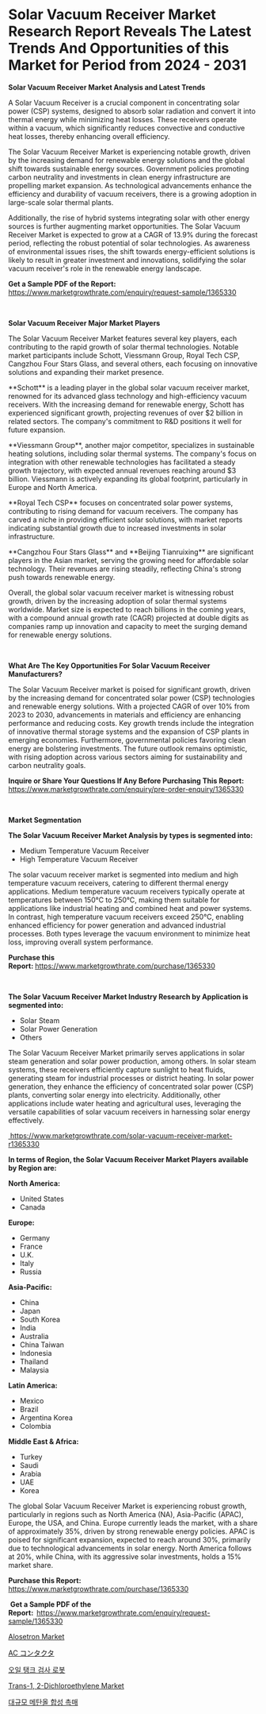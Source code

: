 <p><h1>Solar Vacuum Receiver Market Research Report Reveals The Latest Trends And Opportunities of this Market for Period from 2024 - 2031</h1></p><p><strong>Solar Vacuum Receiver Market Analysis and Latest Trends</strong></p>
<p><p>A Solar Vacuum Receiver is a crucial component in concentrating solar power (CSP) systems, designed to absorb solar radiation and convert it into thermal energy while minimizing heat losses. These receivers operate within a vacuum, which significantly reduces convective and conductive heat losses, thereby enhancing overall efficiency.</p><p>The Solar Vacuum Receiver Market is experiencing notable growth, driven by the increasing demand for renewable energy solutions and the global shift towards sustainable energy sources. Government policies promoting carbon neutrality and investments in clean energy infrastructure are propelling market expansion. As technological advancements enhance the efficiency and durability of vacuum receivers, there is a growing adoption in large-scale solar thermal plants. </p><p>Additionally, the rise of hybrid systems integrating solar with other energy sources is further augmenting market opportunities. The Solar Vacuum Receiver Market is expected to grow at a CAGR of 13.9% during the forecast period, reflecting the robust potential of solar technologies. As awareness of environmental issues rises, the shift towards energy-efficient solutions is likely to result in greater investment and innovations, solidifying the solar vacuum receiver's role in the renewable energy landscape.</p></p>
<p><strong>Get a Sample PDF of the Report:&nbsp;</strong> <a href="https://www.marketgrowthrate.com/enquiry/request-sample/1365330">https://www.marketgrowthrate.com/enquiry/request-sample/1365330</a></p>
<p>&nbsp;</p>
<p><strong>Solar Vacuum Receiver Major Market Players</strong></p>
<p><p>The Solar Vacuum Receiver Market features several key players, each contributing to the rapid growth of solar thermal technologies. Notable market participants include Schott, Viessmann Group, Royal Tech CSP, Cangzhou Four Stars Glass, and several others, each focusing on innovative solutions and expanding their market presence.</p><p>**Schott** is a leading player in the global solar vacuum receiver market, renowned for its advanced glass technology and high-efficiency vacuum receivers. With the increasing demand for renewable energy, Schott has experienced significant growth, projecting revenues of over $2 billion in related sectors. The company's commitment to R&D positions it well for future expansion.</p><p>**Viessmann Group**, another major competitor, specializes in sustainable heating solutions, including solar thermal systems. The company's focus on integration with other renewable technologies has facilitated a steady growth trajectory, with expected annual revenues reaching around $3 billion. Viessmann is actively expanding its global footprint, particularly in Europe and North America.</p><p>**Royal Tech CSP** focuses on concentrated solar power systems, contributing to rising demand for vacuum receivers. The company has carved a niche in providing efficient solar solutions, with market reports indicating substantial growth due to increased investments in solar infrastructure.</p><p>**Cangzhou Four Stars Glass** and **Beijing Tianruixing** are significant players in the Asian market, serving the growing need for affordable solar technology. Their revenues are rising steadily, reflecting China's strong push towards renewable energy.</p><p>Overall, the global solar vacuum receiver market is witnessing robust growth, driven by the increasing adoption of solar thermal systems worldwide. Market size is expected to reach billions in the coming years, with a compound annual growth rate (CAGR) projected at double digits as companies ramp up innovation and capacity to meet the surging demand for renewable energy solutions.</p></p>
<p>&nbsp;</p>
<p><strong>What Are The Key Opportunities For Solar Vacuum Receiver Manufacturers?</strong></p>
<p><p>The Solar Vacuum Receiver market is poised for significant growth, driven by the increasing demand for concentrated solar power (CSP) technologies and renewable energy solutions. With a projected CAGR of over 10% from 2023 to 2030, advancements in materials and efficiency are enhancing performance and reducing costs. Key growth trends include the integration of innovative thermal storage systems and the expansion of CSP plants in emerging economies. Furthermore, governmental policies favoring clean energy are bolstering investments. The future outlook remains optimistic, with rising adoption across various sectors aiming for sustainability and carbon neutrality goals.</p></p>
<p><strong>Inquire or Share Your Questions If Any Before Purchasing This Report:</strong> <a href="https://www.marketgrowthrate.com/enquiry/pre-order-enquiry/1365330">https://www.marketgrowthrate.com/enquiry/pre-order-enquiry/1365330</a></p>
<p>&nbsp;</p>
<p><strong>Market Segmentation</strong></p>
<p><strong>The Solar Vacuum Receiver Market Analysis by types is segmented into:</strong></p>
<p><ul><li>Medium Temperature Vacuum Receiver</li><li>High Temperature Vacuum Receiver</li></ul></p>
<p><p>The solar vacuum receiver market is segmented into medium and high temperature vacuum receivers, catering to different thermal energy applications. Medium temperature vacuum receivers typically operate at temperatures between 150°C to 250°C, making them suitable for applications like industrial heating and combined heat and power systems. In contrast, high temperature vacuum receivers exceed 250°C, enabling enhanced efficiency for power generation and advanced industrial processes. Both types leverage the vacuum environment to minimize heat loss, improving overall system performance.</p></p>
<p><strong>Purchase this Report:&nbsp;</strong><a href="https://www.marketgrowthrate.com/purchase/1365330">https://www.marketgrowthrate.com/purchase/1365330</a></p>
<p>&nbsp;</p>
<p><strong>The Solar Vacuum Receiver Market Industry Research by Application is segmented into:</strong></p>
<p><ul><li>Solar Steam</li><li>Solar Power Generation</li><li>Others</li></ul></p>
<p><p>The Solar Vacuum Receiver Market primarily serves applications in solar steam generation and solar power production, among others. In solar steam systems, these receivers efficiently capture sunlight to heat fluids, generating steam for industrial processes or district heating. In solar power generation, they enhance the efficiency of concentrated solar power (CSP) plants, converting solar energy into electricity. Additionally, other applications include water heating and agricultural uses, leveraging the versatile capabilities of solar vacuum receivers in harnessing solar energy effectively.</p></p>
<p><a href="https://www.marketgrowthrate.com/solar-vacuum-receiver-market-r1365330">&nbsp;https://www.marketgrowthrate.com/solar-vacuum-receiver-market-r1365330</a></p>
<p><strong>In terms of Region, the Solar Vacuum Receiver Market Players available by Region are:</strong></p>
<p>
    <p> <strong> North America: </strong>
        <ul>
            <li>United States</li>
            <li>Canada</li>
        </ul>
        </p> 
    <p> <strong> Europe: </strong>
        <ul>
            <li>Germany</li>
            <li>France</li>
            <li>U.K.</li>
            <li>Italy</li>
            <li>Russia</li>
        </ul>
        </p> 
    <p> <strong> Asia-Pacific: </strong>
        <ul>
            <li>China</li>
            <li>Japan</li>
            <li>South Korea</li>
            <li>India</li>
            <li>Australia</li>
            <li>China Taiwan</li>
            <li>Indonesia</li>
            <li>Thailand</li>
            <li>Malaysia</li>
        </ul>
        </p> 
    <p> <strong> Latin America: </strong>
        <ul>
            <li>Mexico</li>
            <li>Brazil</li>
            <li>Argentina Korea</li>
            <li>Colombia</li>
        </ul>
        </p> 
    <p> <strong> Middle East & Africa: </strong>
        <ul>
            <li>Turkey</li>
            <li>Saudi</li>
            <li>Arabia</li>
            <li>UAE</li>
            <li>Korea</li>
        </ul>
    </p>
    </p>
<p><p>The global Solar Vacuum Receiver Market is experiencing robust growth, particularly in regions such as North America (NA), Asia-Pacific (APAC), Europe, the USA, and China. Europe currently leads the market, with a share of approximately 35%, driven by strong renewable energy policies. APAC is poised for significant expansion, expected to reach around 30%, primarily due to technological advancements in solar energy. North America follows at 20%, while China, with its aggressive solar investments, holds a 15% market share.</p></p>
<p><strong>Purchase this Report: </strong><a href="https://www.marketgrowthrate.com/purchase/1365330">https://www.marketgrowthrate.com/purchase/1365330</a></p>
<p>&nbsp;<strong>Get a Sample PDF of the Report:&nbsp;&nbsp;</strong><a href="https://www.marketgrowthrate.com/enquiry/request-sample/1365330">https://www.marketgrowthrate.com/enquiry/request-sample/1365330</a></p>
<p><strong></strong></p>
<p><p><a href="https://www.linkedin.com/pulse/emerging-opportunities-challenges-global-alosetron-market-lwj5c?trackingId=5kz%2FUrKrS6a8gr2TXSAHaQ%3D%3D">Alosetron Market</a></p><p><a href="https://medium.com/@felicidadbucar3s/ac%E3%82%B3%E3%83%B3%E3%82%BF%E3%82%AF%E3%82%BF%E5%B8%82%E5%A0%B4%E8%A6%8F%E6%A8%A1-%E3%82%BF%E3%82%A4%E3%83%97%E5%88%A5-%E9%9B%BB%E7%A3%81%E6%8E%A5%E8%A7%A6%E5%99%A8-%E6%B0%B8%E4%B9%85%E7%A3%81%E7%9F%B3%E6%8E%A5%E8%A7%A6%E5%99%A8-%E8%A3%BD%E5%93%81%E5%88%A5-%E3%83%A2%E3%83%BC%E3%82%BF%E3%83%BC%E7%94%A8%E9%80%94-%E9%9B%BB%E5%8A%9B%E3%82%B9%E3%82%A4%E3%83%83%E3%83%81%E3%83%B3%E3%82%B0-%E3%81%9D%E3%81%AE%E4%BB%96-%E3%82%B0%E3%83%AD%E3%83%BC%E3%83%90%E3%83%AB%E7%94%A3%E6%A5%AD%E5%88%86%E6%9E%90-%E5%B8%82%E5%A0%B4%E3%82%B7%E3%82%A7%E3%82%A2-%E6%88%90%E9%95%B7-%E3%83%88%E3%83%AC%E3%83%B3%E3%83%89-%E3%81%8A%E3%82%88%E3%81%B32024%E5%B9%B4%E3%81%8B%E3%82%892031%E5%B9%B4%E3%81%BE%E3%81%A7%E3%81%AE%E4%BA%88-d7fb3bf5dace?postPublishedType=repub">AC コンタクタ</a></p><p><a href="https://medium.com/@gustavoergnaumzn/%EC%84%9D%EC%9C%A0-%ED%83%B1%ED%81%AC-%EA%B2%80%EC%82%AC-%EB%A1%9C%EB%B4%87-%EC%8B%9C%EC%9E%A5%EC%9D%98-%EC%8B%9C%EC%9E%A5-%EB%8F%99%EB%A0%A5-2031%EB%85%84%EA%B9%8C%EC%A7%80%EC%9D%98-%EC%8B%9C%EC%9E%A5-%EB%8F%99%ED%96%A5-%EB%B0%8F-%EB%AF%B8%EB%9E%98-%EC%98%88%EC%B8%A1-1ca7b1b654bf">오일 탱크 검사 로봇</a></p><p><a href="https://issuu.com/reportprime-2/docs/trans-1-2-dichloroethylene-market-s_a910783628e009">Trans-1, 2-Dichloroethylene Market</a></p><p><a href="https://medium.com/@gustavoergnaumzn/%EA%B8%80%EB%A1%9C%EB%B2%8C-%EB%8C%80%EA%B7%9C%EB%AA%A8-%EB%A9%94%ED%83%84%EC%98%AC-%ED%95%A9%EC%84%B1-%EC%B4%89%EB%A7%A4-%EC%8B%9C%EC%9E%A5-%EB%8F%99%ED%96%A5-%EC%98%88%EC%B8%A1-%EB%B0%8F-%EC%8B%9C%EC%9E%A5-%EC%A0%84%EB%9E%B5-%EB%B6%84%EC%84%9D-2024-2031-989e2a02bb25?postPublishedType=repub">대규모 메탄올 합성 촉매</a></p></p>